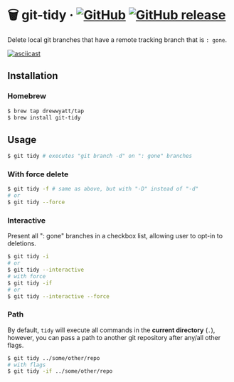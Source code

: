 # 🗑 git-tidy &middot; [![GitHub](https://img.shields.io/github/license/drewwyatt/git-tidy.svg)](https://github.com/drewwyatt/git-tidy/blob/master/LICENSE) [![GitHub release](https://img.shields.io/github/release/drewwyatt/git-tidy.svg)](https://github.com/drewwyatt/git-tidy/releases)

Delete local git branches that have a remote tracking branch that is `: gone`.

[![asciicast](https://asciinema.org/a/1HgPIGWL1U24nR998vJEvPOHN.svg)](https://asciinema.org/a/1HgPIGWL1U24nR998vJEvPOHN)

## Installation

### Homebrew

```bash
$ brew tap drewwyatt/tap
$ brew install git-tidy
```

## Usage

```bash
$ git tidy # executes "git branch -d" on ": gone" branches
```

### With force delete

```bash
$ git tidy -f # same as above, but with "-D" instead of "-d"
# or
$ git tidy --force
```

### Interactive

Present all ": gone" branches in a checkbox list, allowing user to opt-in to deletions.

```bash
$ git tidy -i
# or
$ git tidy --interactive
# with force
$ git tidy -if
# or
$ git tidy --interactive --force
```

### Path

By default, `tidy` will execute all commands in the **current directory** (`.`), however, you can pass a path to another git repository after any/all other flags.

```bash
$ git tidy ../some/other/repo
# with flags
$ git tidy -if ../some/other/repo
```
